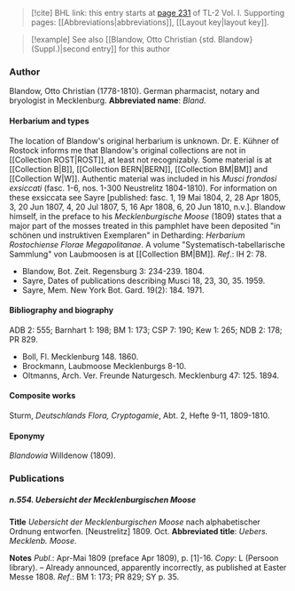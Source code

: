 > [!cite] BHL link: this entry starts at [page 231](https://www.biodiversitylibrary.org/page/33120362) of TL-2 Vol. I.
> Supporting pages: [[Abbreviations|abbreviations]], [[Layout key|layout key]].

> [!example] See also [[Blandow, Otto Christian {std. Blandow} (Suppl.)|second entry]] for this author

### Author

Blandow, Otto Christian (1778-1810). German pharmacist, notary and bryologist in Mecklenburg. 
**Abbreviated name**: *Bland.*

#### Herbarium and types

The location of Blandow's original herbarium is unknown. Dr. E. Kühner of Rostock informs me that Blandow's original collections are not in [[Collection ROST|ROST]], at least not recognizably. Some material is at [[Collection B|B]], [[Collection BERN|BERN]], [[Collection BM|BM]] and [[Collection W|W]]. Authentic material was included in his *Musci frondosi exsiccati* (fasc. 1-6, nos. 1-300 Neustrelitz 1804-1810). For information on these exsiccata see Sayre \[published: fasc. 1, 19 Mai 1804, 2, 28 Apr 1805, 3, 20 Jun 1807, 4, 20 Jul 1807, 5, 16 Apr 1808, 6, 20 Jun 1810, n.v.\]. Blandow himself, in the preface to his *Mecklenburgische Moose* (1809) states that a major part of the mosses treated in this pamphlet have been deposited "in schönen und instruktiven Exemplaren" in Detharding: *Herbarium Rostochiense Florae Megapolitanae*. A volume "Systematisch-tabellarische Sammlung" von Laubmoosen is at [[Collection BM|BM]].
*Ref*.: IH 2: 78.
- Blandow, Bot. Zeit. Regensburg 3: 234-239. 1804.
- Sayre, Dates of publications describing Musci 18, 23, 30, 35. 1959.
- Sayre, Mem. New York Bot. Gard. 19(2): 184. 1971.

#### Bibliography and biography

ADB 2: 555; Barnhart 1: 198; BM 1: 173; CSP 7: 190; Kew 1: 265; NDB 2: 178; PR 829.
- Boll, Fl. Mecklenburg 148. 1860.
- Brockmann, Laubmoose Mecklenburgs 8-10.
- Oltmanns, Arch. Ver. Freunde Naturgesch. Mecklenburg 47: 125. 1894.

#### Composite works

Sturm, *Deutschlands Flora, Cryptogamie*, Abt. 2, Hefte 9-11, 1809-1810.

#### Eponymy

*Blandowia* Willdenow (1809).

### Publications

##### n.554. Uebersicht der Mecklenburgischen Moose

**Title**
*Uebersicht der Mecklenburgischen Moose* nach alphabetischer Ordnung entworfen. \[Neustrelitz\] 1809. Oct.
**Abbreviated title**: *Uebers. Mecklenb. Moose*.

**Notes**
*Publ*.: Apr-Mai 1809 (preface Apr 1809), p. \[1\]-16. *Copy*: L (Persoon library). – Already announced, apparently incorrectly, as published at Easter Messe 1808.
*Ref*.: BM 1: 173; PR 829; SY p. 35.


